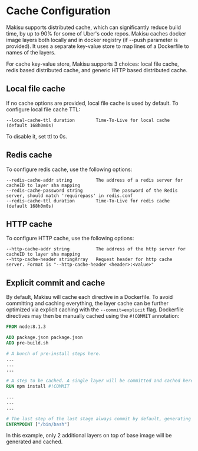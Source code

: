 # Cache Configuration

Makisu supports distributed cache, which can significantly reduce build time, by up to 90% for some of Uber's code repos.
Makisu caches docker image layers both locally and in docker registry (if --push parameter is provided).
It uses a separate key-value store to map lines of a Dockerfile to names of the layers.

For cache key-value store, Makisu supports 3 choices:
local file cache, redis based distributed cache, and generic HTTP based distributed cache.

## Local file cache

If no cache options are provided, local file cache is used by default.
To configure local file cache TTL:
```
--local-cache-ttl duration        Time-To-Live for local cache (default 168h0m0s)
```
To disable it, set ttl to 0s.

## Redis cache

To configure redis cache, use the following options:
```
--redis-cache-addr string         The address of a redis server for cacheID to layer sha mapping
--redis-cache-password string           The password of the Redis server, should match 'requirepass' in redis.conf
--redis-cache-ttl duration        Time-To-Live for redis cache (default 168h0m0s)
```

## HTTP cache

To configure HTTP cache, use the following options:
```
--http-cache-addr string          The address of the http server for cacheID to layer sha mapping
--http-cache-header stringArray   Request header for http cache server. Format is "--http-cache-header <header>:<value>"
```

## Explicit commit and cache

By default, Makisu will cache each directive in a Dockerfile. To avoid committing and caching everything, the layer cache can be further optimized via explicit caching with the `--commit=explicit` flag.
Dockerfile directives may then be manually cached using the `#!COMMIT` annotation:

```Dockerfile
FROM node:8.1.3

ADD package.json package.json
ADD pre-build.sh

# A bunch of pre-install steps here.
...
...
...

# A step to be cached. A single layer will be committed and cached here on top of base image.
RUN npm install #!COMMIT

...
...
...

# The last step of the last stage always commit by default, generating and caching another layer.
ENTRYPOINT ["/bin/bash"]
```

In this example, only 2 additional layers on top of base image will be generated and cached.
